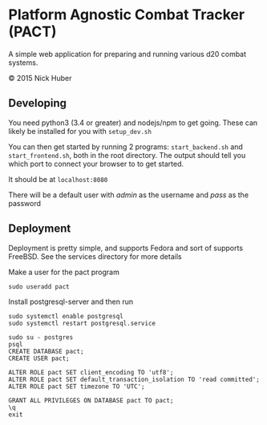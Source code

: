 Platform Agnostic Combat Tracker (PACT)
==============

A simple web application for preparing and running various d20 combat systems.

© 2015 Nick Huber


Developing
----------
You need python3 (3.4 or greater) and nodejs/npm to get going. These can likely be installed for you with `setup_dev.sh`

You can then get started by running 2 programs: `start_backend.sh` and `start_frontend.sh`, both in the root directory.
The output should tell you which port to connect your browser to to get started.

It should be at `localhost:8080`

There will be a default user with *admin* as the username and *pass* as the password

Deployment
----------
Deployment is pretty simple, and supports Fedora and sort of supports FreeBSD. See the services directory for more details

Make a user for the pact program

    sudo useradd pact

Install postgresql-server and then run

    sudo systemctl enable postgresql
    sudo systemctl restart postgresql.service

    sudo su - postgres
    psql
    CREATE DATABASE pact;
    CREATE USER pact;

    ALTER ROLE pact SET client_encoding TO 'utf8';
    ALTER ROLE pact SET default_transaction_isolation TO 'read committed';
    ALTER ROLE pact SET timezone TO 'UTC';

    GRANT ALL PRIVILEGES ON DATABASE pact TO pact;
    \q
    exit